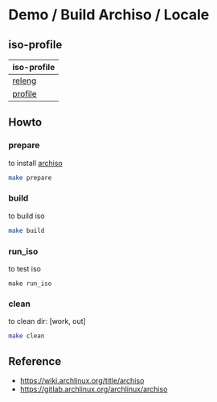 

# Demo / Build Archiso / Locale


## iso-profile

| iso-profile |
| --- |
| [releng](https://gitlab.archlinux.org/archlinux/archiso/-/tree/master/configs/releng) |
| [profile](https://github.com/samwhelp/asamarch-iso-profile/tree/main/recipe/demo/start-locale/build-from-profile/profile) |


## Howto

### prepare

to install [archiso](https://archlinux.org/packages/extra/any/archiso/)

``` sh
make prepare
```


### build

to build iso

``` sh
make build
```


### run_iso

to test iso

```
make run_iso
```

### clean

to clean dir: [work, out]

``` sh
make clean
```


## Reference

* https://wiki.archlinux.org/title/archiso
* https://gitlab.archlinux.org/archlinux/archiso
